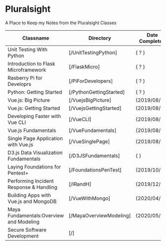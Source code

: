 # Pluralsight
A Place to Keep my Notes from the Pluralsight Classes

| Classname                               | Directory                         | Date Completed |
| --------------------------------------- | --------------------------------- | -------------- |
| Unit Testing With Python                | [/UnitTestingPython]              |  { ? }         |
| Introduction to Flask Microframework    | [/FlaskMicro]                     |  { ? }         |
| Rasberry Pi for Developrs               | [/PiForDevelopers]                |  { ? }         |
| Python: Getting Started                 | [/PythonGettingStarted]           |  { ? }         |
| Vue.js: Big Picture                     | [/VuejsBigPicture]                |  {2019/08/12}  |
| Vue.js: Getting Started                 | [/VuejsGettingStarted]            |  {2019/08/15}  |
| Developing Faster with Vue CLI          | [/VueCLI]                         |  {2019/08/18}  |
| Vue.js Fundamentals                     | [/VueFundamentals]                |  {2019/08/22}  |
| Single Page Application with Vue.js     | [/VueSinglePage]                  |  {2019/08/24}  |
| D3.js Data Visualization Fundamentals   | [/D3JSFundamentals]               |  { }           |
| Laying Foundations for Pentest+         | [/FoundationsPenTest]             |  {2019/10/02}  |
| Performing Incident Response & Handling | [/IRandH]                         |  {2019/12/03}  |
| Building Apps with Vue.js and MongoDB   | [/VueWithMongo]                   |  {2020/04/30}  |
| Maya Fundamentals:Overview and Modeling | [/MayaOverviewModeling]           |  {2020/05/22}  |
| Secure Software Development             | [/]                               |                |
